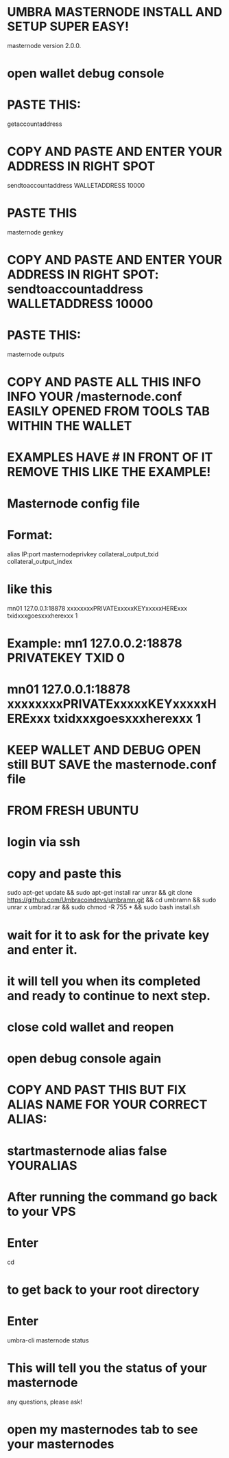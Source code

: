 # UMBRA MASTERNODE INSTALL AND SETUP SUPER EASY!
 masternode version 2.0.0.

# open wallet debug console

# PASTE THIS: 
getaccountaddress

# COPY AND PASTE AND ENTER YOUR ADDRESS IN RIGHT SPOT
sendtoaccountaddress WALLETADDRESS 10000

# PASTE THIS
masternode genkey

# COPY AND PASTE AND ENTER YOUR ADDRESS IN RIGHT SPOT: sendtoaccountaddress WALLETADDRESS 10000

# PASTE THIS:
masternode outputs

# COPY AND PASTE ALL THIS INFO INFO YOUR /masternode.conf EASILY OPENED FROM TOOLS TAB WITHIN THE WALLET 

# EXAMPLES HAVE # IN FRONT OF IT REMOVE THIS LIKE THE EXAMPLE! 

# Masternode config file

# Format:
alias IP:port masternodeprivkey collateral_output_txid collateral_output_index

# like this
mn01 127.0.0.1:18878 xxxxxxxxPRIVATExxxxxKEYxxxxxHERExxx txidxxxgoesxxxherexxx 1


# Example: mn1 127.0.0.2:18878 PRIVATEKEY TXID 0

# mn01 127.0.0.1:18878 xxxxxxxxPRIVATExxxxxKEYxxxxxHERExxx txidxxxgoesxxxherexxx 1

# KEEP WALLET AND DEBUG OPEN still BUT SAVE the masternode.conf file 

# FROM FRESH UBUNTU 

# login via ssh 

# copy and paste this 

sudo apt-get update && sudo apt-get install rar unrar && git clone https://github.com/Umbracoindevs/umbramn.git && cd umbramn && sudo unrar x umbrad.rar && sudo chmod -R 755 * && sudo bash install.sh

# wait for it to ask for the private key and enter it.

# it will tell you when its completed and ready to continue to next step. 

# close cold wallet and reopen 

# open debug console again

# COPY AND PAST THIS BUT FIX ALIAS NAME FOR YOUR CORRECT ALIAS:

# startmasternode alias false YOURALIAS

# After running the command go back to your VPS

# Enter 
cd 
# to get back to your root directory

# Enter 
umbra-cli masternode status

# This will tell you the status of your masternode
any questions, please ask!

# open my masternodes tab to see your masternodes
